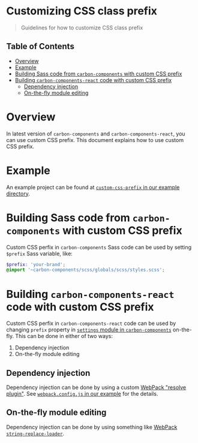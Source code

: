 # Customizing CSS class prefix

> Guidelines for how to customize CSS class prefix

<!-- You can run `npx doctoc --title '## Table of Contents' <path-to-file.md>` to automatically generate the table of contents for this page -->

<!-- prettier-ignore-start -->

<!-- START doctoc generated TOC please keep comment here to allow auto update -->

<!-- DON'T EDIT THIS SECTION, INSTEAD RE-RUN doctoc TO UPDATE -->

## Table of Contents

- [Overview](#overview)
- [Example](#example)
- [Building Sass code from `carbon-components` with custom CSS prefix](#building-sass-code-from-carbon-components-with-custom-css-prefix)
- [Building `carbon-components-react` code with custom CSS prefix](#building-carbon-components-react-code-with-custom-css-prefix)
  - [Dependency injection](#dependency-injection)
  - [On-the-fly module editing](#on-the-fly-module-editing)

<!-- END doctoc generated TOC please keep comment here to allow auto update -->

<!-- prettier-ignore-end -->

# Overview

In latest version of `carbon-components` and `carbon-components-react`, you can use custom CSS prefix.
This document explains how to use custom CSS prefix.

# Example

An example project can be found at [`custom-css-prefix` in our example directory](../examples/custom-css-prefix).

# Building Sass code from `carbon-components` with custom CSS prefix

Custom CSS perfix in `carbon-components` Sass code can be used by setting `$prefix` Sass variable, like:

```scss
$prefix: 'your-brand';
@import '~carbon-components/scss/globals/scss/styles.scss';
```

# Building `carbon-components-react` code with custom CSS prefix

Custom CSS perfix in `carbon-components-react` code can be used by changing `prefix` property in [`settings` module in `carbon-components`](https://github.com/IBM/carbon-components/blob/v9.0.0/src/globals/js/settings.js#L16) on-the-fly. This can be done in either of two ways:

1. Dependency injection
2. On-the-fly module editing

## Dependency injection

Dependency injection can be done by using a custom [WebPack "resolve plugin"](https://webpack.js.org/configuration/resolve/#resolve-plugins). See [`webpack.config.js` in our example](../examples/custom-css-prefix/webpack.config.dev.js#L8-L25) for the details.

## On-the-fly module editing

Dependency injection can be done by using something like [WebPack `string-replace-loader`](https://www.npmjs.com/package/string-replace-loader).
